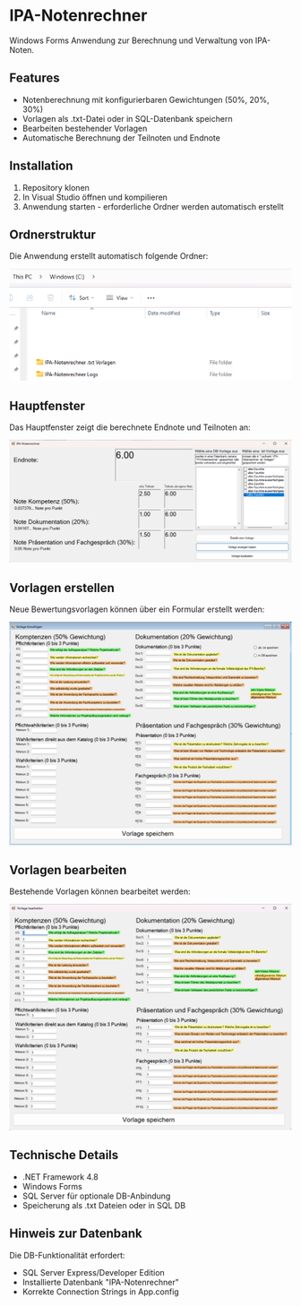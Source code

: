 # IPA-Notenrechner

Windows Forms Anwendung zur Berechnung und Verwaltung von IPA-Noten.

## Features

- Notenberechnung mit konfigurierbaren Gewichtungen (50%, 20%, 30%)
- Vorlagen als .txt-Datei oder in SQL-Datenbank speichern
- Bearbeiten bestehender Vorlagen
- Automatische Berechnung der Teilnoten und Endnote

## Installation

1. Repository klonen
2. In Visual Studio öffnen und kompilieren
3. Anwendung starten - erforderliche Ordner werden automatisch erstellt

## Ordnerstruktur

Die Anwendung erstellt automatisch folgende Ordner:

![Automatisch generierte Ordner](Pictures-for-README.md/automatic-generated-folders.png)

## Hauptfenster

Das Hauptfenster zeigt die berechnete Endnote und Teilnoten an:

![Hauptfenster](Pictures-for-README.md/main_form.png)

## Vorlagen erstellen

Neue Bewertungsvorlagen können über ein Formular erstellt werden:

![Vorlage erstellen](Pictures-for-README.md/CreateTemplate_Form.png)

## Vorlagen bearbeiten

Bestehende Vorlagen können bearbeitet werden:

![Vorlage bearbeiten](Pictures-for-README.md/EditTemplate_Form.png)

## Technische Details

- .NET Framework 4.8
- Windows Forms
- SQL Server für optionale DB-Anbindung
- Speicherung als .txt Dateien oder in SQL DB

## Hinweis zur Datenbank

Die DB-Funktionalität erfordert:
- SQL Server Express/Developer Edition
- Installierte Datenbank "IPA-Notenrechner"
- Korrekte Connection Strings in App.config
